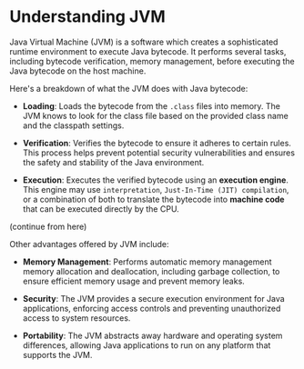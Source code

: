 # Understanding JVM

Java Virtual Machine (JVM) is a software which creates a sophisticated runtime environment to execute Java bytecode. It performs several tasks, including bytecode verification, memory management, before executing the Java bytecode on the host machine.

Here's a breakdown of what the JVM does with Java bytecode:

- **Loading**: Loads the bytecode from the `.class` files into memory. The JVM knows to look for the class file based on the provided class name and the classpath settings.

- **Verification**: Verifies the bytecode to ensure it adheres to certain rules. This process helps prevent potential security vulnerabilities and ensures the safety and stability of the Java environment.

- **Execution**: Executes the verified bytecode using an **execution engine**. This engine may use `interpretation`, `Just-In-Time (JIT) compilation`, or a combination of both to translate the bytecode into **machine code** that can be executed directly by the CPU.

(continue from here)

Other advantages offered by JVM include:

- **Memory Management**: Performs automatic memory management memory allocation and deallocation, including garbage collection, to ensure efficient memory usage and prevent memory leaks.

- **Security**: The JVM provides a secure execution environment for Java applications, enforcing access controls and preventing unauthorized access to system resources.

- **Portability**: The JVM abstracts away hardware and operating system differences, allowing Java applications to run on any platform that supports the JVM.
